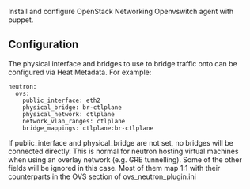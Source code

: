 Install and configure OpenStack Networking Openvswitch agent with puppet.

Configuration
-------------

The physical interface and bridges to use to bridge traffic onto can be
configured via Heat Metadata. For example:

    neutron:
      ovs:
        public_interface: eth2
        physical_bridge: br-ctlplane
        physical_network: ctlplane
        network_vlan_ranges: ctlplane
        bridge_mappings: ctlplane:br-ctlplane

If public\_interface and physical\_bridge are not set, no bridges will be
connected directly. This is normal for neutron hosting virtual machines
when using an overlay network (e.g. GRE tunnelling). Some of the
other fields will be ignored in this case. Most of them map 1:1 with their
counterparts in the OVS section of ovs\_neutron\_plugin.ini
